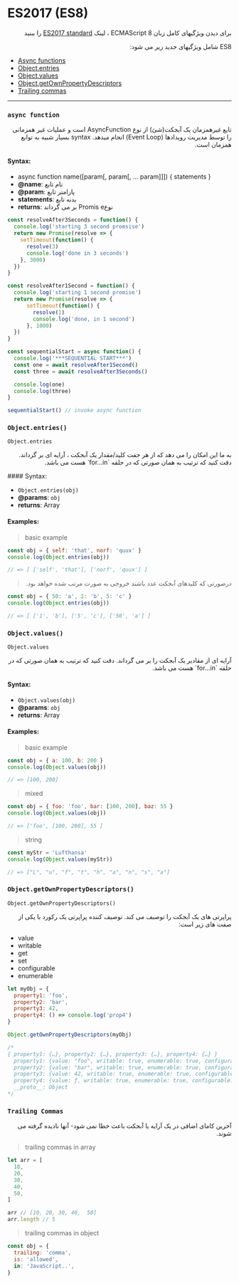 # ES2017 (ES8)

<p dir="rtl">
برای دیدن ویژگیهای کامل زبان ECMAScript 8 ، لینک <a href="http://www.ecma-international.org/ecma-262/8.0/" target="_blank">ES2017 standard</a>  را ببنید
</p>
<p dir="rtl">
ES8 شامل ویژگیهای جدید زیر می شود:
</p>
<!-- START doctoc generated TOC please keep comment here to allow auto update -->
<!-- DON'T EDIT THIS SECTION, INSTEAD RE-RUN doctoc TO UPDATE -->

- [Async functions](#async-function)
- [Object.entries](#objectentries)
- [Object.values](#objectvalues)
- [Object.getOwnPropertyDescriptors](#objectgetownpropertydescriptors)
- [Trailing commas](#trailing-commas)

<!-- END doctoc generated TOC please keep comment here to allow auto update -->

---


### `async function`

<p dir="rtl">
تابع غیرهمزمان یک آبجکت(شیٔ) از نوع AsyncFunction است و عملیات غیر همزمانی را توسط مدیریت رویدادها (Event Loop) انجام میدهد. syntax بسیار شبیه به توابع همزمان است.
</p>

#### Syntax:

* async function name([param[, param[, ... param]]]) { statements }
* **@name**: نام تابع
* **@param**: پارامتر تابع
* **statements**: بدنه تابع
* **returns**: بر می گرداند Promis eنوع 

```javascript
const resolveAfter3Seconds = function() {
  console.log('starting 3 second promsise')
  return new Promise(resolve => {
    setTimeout(function() {
      resolve(3)
      console.log('done in 3 seconds')  
    }, 3000)  
  })  
}

const resolveAfter1Second = function() {
  console.log('starting 1 second promise')
  return new Promise(resolve => {
      setTimeout(function() {
        resolve(1) 
        console.log('done, in 1 second') 
      }, 1000)
  })  
}

const sequentialStart = async function() {
  console.log('***SEQUENTIAL START***')
  const one = await resolveAfter1Second()
  const three = await resolveAfter3Seconds()

  console.log(one)
  console.log(three)
}

sequentialStart() // invoke async function
```

### `Object.entries()`

`Object.entries`
<p dir="rtl">
به ما این امکان را می دهد که از هر جفت کلید/مقدار یک آبجکت ، آرایه ای بر گرداند.
 دقت کنید که ترتیب به همان صورتی که در حلقه `for...in` هست می باشد.
</p>
#### Syntax:

* `Object.entries(obj)`
* **@params**: `obj`
* **returns**: Array

#### Examples:

> basic example

```javascript
const obj = { self: 'that', norf: 'quux' }
console.log(Object.entries(obj))

// => [ ['self', 'that'], ['norf', 'quux'] ]
```

><p dir="rtl"> درصورتی که کلیدهای آبجکت عدد باشند خروجی به صورت مرتب شده خواهد بود.</p>
```javascript
const obj = { 50: 'a', 1: 'b', 5: 'c' }
console.log(Object.entries(obj)) 

// => [ ['1', 'b'], ['5', 'c'], ['50', 'a'] ]
```

### `Object.values()`

`Object.values`
 <p dir="rtl">
 آرایه ای از مقادیر یک آبجکت را بر می گرداند.
 دقت کنید که ترتیب به همان صورتی که در حلقه `for...in` هست می باشد.
 </p>


#### Syntax:

* `Object.values(obj)`
* **@params**: `obj`
* **returns**: Array

#### Examples:

> basic example

```javascript
const obj = { a: 100, b: 200 }
console.log(Object.values(obj))

// => [100, 200]
```

> mixed
```javascript
const obj = { foo: 'foo', bar: [100, 200], baz: 55 }
console.log(Object.values(obj)) 

// => ['foo', [100, 200], 55 ]
```

> string
```javascript
const myStr = 'Lufthansa'
console.log(Object.values(myStr))

// => ["L", "u", "f", "t", "h", "a", "n", "s", "a"]
```

### `Object.getOwnPropertyDescriptors()`
`Object.getOwnPropertyDescriptors()` 

<p dir="rtl">
پراپرتی های یک آبجکت را توصبف می کند. توصیف کننده پراپرتی یک رکورد با یکی از صفت های زیر است:
</p>

* value
* writable
* get
* set
* configurable
* enumerable

```javascript
let myObj = {
  property1: 'foo',
  property2: 'bar',
  property3: 42,
  property4: () => console.log('prop4')  
}

Object.getOwnPropertyDescriptors(myObj)

/*
{ property1: {…}, property2: {…}, property3: {…}, property4: {…} }
  property1: {value: "foo", writable: true, enumerable: true, configurable: true}
  property2: {value: "bar", writable: true, enumerable: true, configurable: true}
  property3: {value: 42, writable: true, enumerable: true, configurable: true}
  property4: {value: ƒ, writable: true, enumerable: true, configurable: true}
  __proto__: Object
*/
```


### `Trailing Commas`
<p dir="rtl">آخرین کامای اضافی در یک آرایه یا آبجکت باعث خطا نمی شود- آنها نادیده گرفته می شوند.</p>

> trailing commas in array

```javascript
let arr = [
  10,
  20,
  30,
  40,
  50,  
]

arr // [10, 20, 30, 40,  50]
arr.length // 5 
```

> trailing commas in object
```javascript
const obj = {
  trailing: 'comma',
  is: 'allowed',
  in: 'JavaScript..', 
}
```
